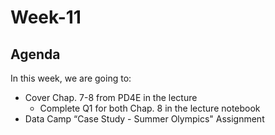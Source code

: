 # Week-11
<!--Week 11 Starter Files-->


## Agenda

In this week, we are going to:
- Cover Chap. 7-8 from PD4E in the lecture
  - Complete Q1 for both Chap. 8 in the lecture notebook
- Data Camp “Case Study - Summer Olympics" Assignment
<!--Coding Assignment Part 3-->

